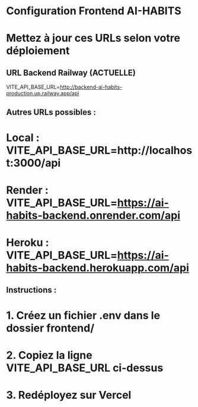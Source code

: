 # Configuration Frontend AI-HABITS

# Mettez à jour ces URLs selon votre déploiement

## URL Backend Railway (ACTUELLE)

VITE_API_BASE_URL=http://backend-ai-habits-production.up.railway.app/api

## Autres URLs possibles :

# Local : VITE_API_BASE_URL=http://localhost:3000/api

# Render : VITE_API_BASE_URL=https://ai-habits-backend.onrender.com/api

# Heroku : VITE_API_BASE_URL=https://ai-habits-backend.herokuapp.com/api

## Instructions :

# 1. Créez un fichier .env dans le dossier frontend/

# 2. Copiez la ligne VITE_API_BASE_URL ci-dessus

# 3. Redéployez sur Vercel




